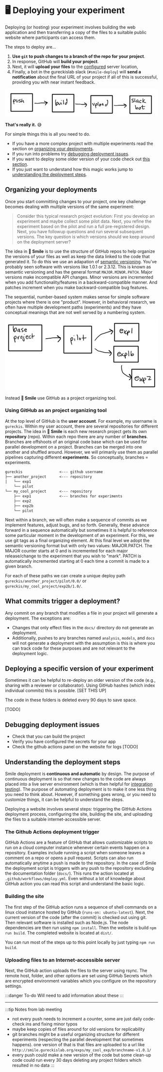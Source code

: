 # :desktop_computer: Deploying your experiment

Deploying (or hosting) your experiment involves building the web application and then transferring a copy of the files to a suitable public website where participants can access them.

The steps to deploy are... 
1. **Use `git` to push changes to a branch of the repo for your project**.  
1. In response, GitHub will **build your project**.
1. Next, it will **upload your files** to the [configured](/configuration) server location,
1. Finally, a bot in the gureckislab slack (`#smile-deploy`) will **send a notification** about the final URL of your project if all of this is successful, providing you with near instant feedback.

![typical deployment steps](./images/deploy-steps.png)

**That's really it.** :sweat_smile:

For simple things this is all you need to do.  
- If you have a more complex project with multiple experiments read the section on [organizing your deployments](#organizing-your-deployments).  
- If you run into problems try [debugging deployment issues](#debugging-deployment-issues).  
- If you want to deploy some older version of your code check out [this section](#deploying-a-specific-version-of-your-experiment). 
- If you just want to understand how this magic works jump to [understanding the deployment steps](#understanding-the-deployment-steps).


## Organizing your deployments

Once you start committing changes to your project, one key challenge becomes dealing with multiple versions of the same experiment:

> Consider this typical research project evolution: First you develop an experiment and maybe collect some pilot data.  Next, you refine the experiment based on the pilot and run a full pre-registered design.  Next, you have followup questions and run several subsequent versions.  The key question is which versions should we keep around on the deployment server? 

The idea in **🫠 Smile** is to use the structure of GitHub repos to help organize the versions of your files as well as keep the data linked to the code that generated it.  To do this we use an adapation of [semantic versioning](https://semver.org).  You've probably seen software with versions like 1.0.1 or 2.3.12.  This is known as semantic versioning and has the general format `MAJOR.MINOR.PATCH`.  Major versions make incompatible API changes.  Minor versions are incremented when you add functionality/features in a backward-compatible manner.  And patches increment when you make backward-compatible bug features.

The sequential, number-based system makes sense for simple software projects where there is one "product".  However, in behavioral research, we often have multiple development paths (experiments) and they have conceptual meanings that are not well served by a numbering system.


![branching structure of typical behavioral experiment](./images/branchingexps.png)


Instead **🫠 Smile** use GitHub as a project organizing tool.


### Using GitHub as an project organizing tool


At the top level of GitHub is the **user account**.  For example, my username is `gureckis`.  Within my user account, there are several repositories for different projects.  The idea in **🫠 Smile** is each new research project gets its own **repository** (repo). Within each repo there are any number of **branches**.  Branches are offshoots of an original code base which can be used for parallel development on a project.  Branches can be merged into one another and shuffled around.  However, we will primarily use them as parallel pipelines capturing different **experiments**.  So conceptually, branches = experiments.  


```
gureckis                 <--- github username
├── another_project      <--- repository
│   └── exp1
    └── pilot      
└── my_cool_project      <--- repository
    ├── exp1             <--- branches for experiments
    ├── exp2
    ├── exp2b
    └── pilot
```


Next within a branch, we will often make a sequence of commits as we implement features, adjust bugs, and so forth.  Generally, these advance forward in a sequence automatically but sometimes it is helpful to reference some particular moment in the development of an experiment.  For this, we use git tags as a final organizing element.  At this final level we adopt the semantic versioning format but with only two values: MAJOR.PATCH.  The MAJOR counter starts at 0 and is incremented for each major release/change to the experiment that you wish to "mark".  PATCH is automatically incremented starting at 0 each time a commit is made to a given branch.


For each of these paths we can create a unique deploy path
`gureckis/another_project/pilot/0.0/` or `gureckis/my_cool_project/exp2b/1.0/`.




## What commits trigger a deployment?

Any commit on any branch that modifies a file in your project will generate a deployment.  The exceptions are: 
- Changes that only effect files in the `docs/` directory do not generate an deployment.
- Additionally, pushes to any branches named `analysis`, `models`, and `docs` will not generate a deployment with the assumption is this is where you can track code for these purposes and are not relevant to the deployment logic.


## Deploying a specific version of your experiment

Sometimes it can be helpful to re-deploy an older version of the code (e.g., sharing with a reviewer or collaborator).  Using GitHub hashes (which index individual commits) this is possible. [SET THIS UP]

The code in these folders is deleted every 90 days to save space.

[TODO]



## Debugging deployment issues

- Check that you can build the project
- Verify you have configured the secrets for your app
- Check the github actions panel on the website for logs
[TODO]

## Understanding the deployment steps
 
Smile deployment is **continuous and automatic** by design.  The purpose of continuous deployment is so that new changes to the code are always placed into a live server environment (which is then helpful for [integration testing](/testing)).
The purpose of automating deployment is to make it one less thing you need to think about.  However, if something goes wrong, or you need to customize things, it can be helpful to understand the steps.

Deploying a website involves several steps: triggering the GitHub Actions deployment process, configuring the site, building the site, and uploading the files to a suitable internet-accessible server.

### The Github Actions deployment trigger

GitHub Actions are a feature of GitHub that allows customizable scripts to run on a cloud computer instance whenever certain events happen on a repository.  Examples include running a script when someone leaves a comment on a repo or opens a pull request.  Scripts can also run automatically anytime a push is made to the repository.  In the case of Smile the deployment script is triggers with any push to the repository excluding the documentation folder (`docs/`).  This runs the action located at `.github/workflows/deploy.yml`.  Even without a lot of knowledge about GitHub action you can read this script and understand the basic logic.

### Building the site

The first step of the GitHub action runs a sequence of shell commands on a linux cloud instance hosted by GitHub (`runs-on: ubuntu-latest`).
Next, the current version of the code (after the commit) is checked out using git.  Then relevant software is installed such as Node.js.  The node dependencies are then run using `npm install`.  Then the website is build `npm run build`.  The completed website is located at `dist/`.

You can run most of the steps up to this point locally by just typing `npm run build`.

### Uploading files to an Internet-accessible server

Next, the GitHub action uploads the files to the server using rsync.
The remote host, folder, and other options are set using GitHub Secrets which are encrypted environment variables which you configure on the repository settings.

:::danger To-do
Will need to add information about these 
:::


---

:::tip Notes from lab meeting

- not every push needs to increment a counter, some are just daily code-check ins and fixing minor typos
- maybe keep copies of files around for old versions for replicability
- git branches might be a useful organizing structure for different experiments (respecting the parallel development that sometimes happens).  one version of that is that files are uploaded to a url like `http://smile.gureckislab.org/exps/my_cool_exp/branchname-v1.0.1/`
- every push could make a new version of the code but some clean-up code could run every 30 days deleting any project folders which resulted in no data
:::

